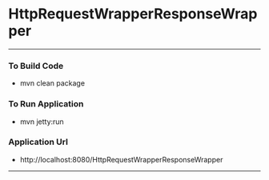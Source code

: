 # HttpRequestWrapperResponseWrapper

---

### To Build Code 
* mvn clean package 

### To Run Application 
* mvn jetty:run 

### Application Url 
* http://localhost:8080/HttpRequestWrapperResponseWrapper

---
